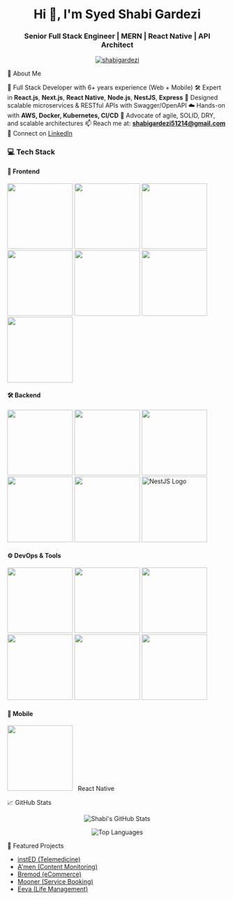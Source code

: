 <h1 align="center">Hi 👋, I'm Syed Shabi Gardezi</h1>
<h3 align="center">Senior Full Stack Engineer | MERN | React Native | API Architect</h3>

<p align="center">
  <a href="https://github.com/ShabiGardezi">
    <img src="https://komarev.com/ghpvc/?username=shabigardezi&label=Profile%20views&color=0e75b6&style=flat" alt="shabigardezi" />
  </a>
</p>


 💼 About Me

🧠 Full Stack Developer with 6+ years experience (Web + Mobile)
🛠 Expert in **React.js**, **Next.js**, **React Native**, **Node.js**, **NestJS**, **Express**
🧬 Designed scalable microservices & RESTful APIs with Swagger/OpenAPI
☁️ Hands-on with **AWS, Docker, Kubernetes, CI/CD**
💬 Advocate of agile, SOLID, DRY, and scalable architectures
📫 Reach me at: **shabigardezi51214@gmail.com**
🔗 Connect on [LinkedIn](https://www.linkedin.com/in/shabi-ur-raza-gardezi-a15179176/)


### 💻 Tech Stack

#### 🚀 Frontend
<p align="left">
  <img src="https://cdn.jsdelivr.net/gh/devicons/devicon/icons/react/react-original.svg" width="150" />
  <img src="https://cdn.jsdelivr.net/gh/devicons/devicon/icons/nextjs/nextjs-line.svg" width="150" />
  <img src="https://cdn.jsdelivr.net/gh/devicons/devicon/icons/javascript/javascript-original.svg" width="150" />
  <img src="https://cdn.jsdelivr.net/gh/devicons/devicon/icons/typescript/typescript-original.svg" width="150" />
  <img src="https://cdn.jsdelivr.net/gh/devicons/devicon/icons/html5/html5-original.svg" width="150" />
  <img src="https://cdn.jsdelivr.net/gh/devicons/devicon/icons/css3/css3-original.svg" width="150" />
  <img src="https://cdn.jsdelivr.net/gh/devicons/devicon/icons/bootstrap/bootstrap-original.svg" width="150" />
</p>

#### 🛠 Backend
<p align="left">
  <img src="https://cdn.jsdelivr.net/gh/devicons/devicon/icons/nodejs/nodejs-original.svg" width="150" />
  <img src="https://cdn.jsdelivr.net/gh/devicons/devicon/icons/express/express-original.svg" width="150" />
  <img src="https://cdn.jsdelivr.net/gh/devicons/devicon/icons/graphql/graphql-plain.svg" width="150" />
  <img src="https://cdn.jsdelivr.net/gh/devicons/devicon/icons/mongodb/mongodb-original.svg" width="150" />
  <img src="https://cdn.jsdelivr.net/gh/devicons/devicon/icons/postgresql/postgresql-original.svg" width="150" />
  <img src="https://nestjs.com/img/logo-small.svg" alt="NestJS Logo" width="150" />
</p>

#### ⚙️ DevOps & Tools
<p align="left">
  <img src="https://cdn.jsdelivr.net/gh/devicons/devicon/icons/docker/docker-original.svg" width="150" />
  <img src="https://cdn.jsdelivr.net/gh/devicons/devicon/icons/aws/aws-original.svg" width="150" />
  <img src="https://cdn.jsdelivr.net/gh/devicons/devicon/icons/git/git-original.svg" width="150" />
  <img src="https://cdn.jsdelivr.net/gh/devicons/devicon/icons/github/github-original.svg" width="150" />
  <img src="https://cdn.jsdelivr.net/gh/devicons/devicon/icons/jenkins/jenkins-original.svg" width="150" />
  <img src="https://cdn.jsdelivr.net/gh/devicons/devicon/icons/figma/figma-original.svg" width="150" />
</p>

#### 📱 Mobile
<p align="left">
  <img src="https://cdn.jsdelivr.net/gh/devicons/devicon/icons/react/react-original.svg" width="150" /> &nbsp; React Native
</p>


📈 GitHub Stats

<p align="center">
  <img src="https://github-readme-stats.vercel.app/api?username=shabigardezi&show_icons=true&theme=radical" alt="Shabi's GitHub Stats" />
</p>

<p align="center">
  <img src="https://github-readme-stats.vercel.app/api/top-langs/?username=shabigardezi&layout=compact&theme=radical" alt="Top Languages" />
</p>


🔗 Featured Projects

- [instED (Telemedicine)](https://www.insted.us/)
- [A'men (Content Monitoring)](https://play.google.com/store/apps/details?id=com.uaemediacouncil.amen)
- [Bremod (eCommerce)](https://play.google.com/store/apps/details?id=com.bremod)
- [Mooner (Service Booking)](https://play.google.com/store/apps/details?id=com.app.mooner)
- [Eeva (Life Management)](https://play.google.com/store/apps/details?id=com.eeva.ai)
